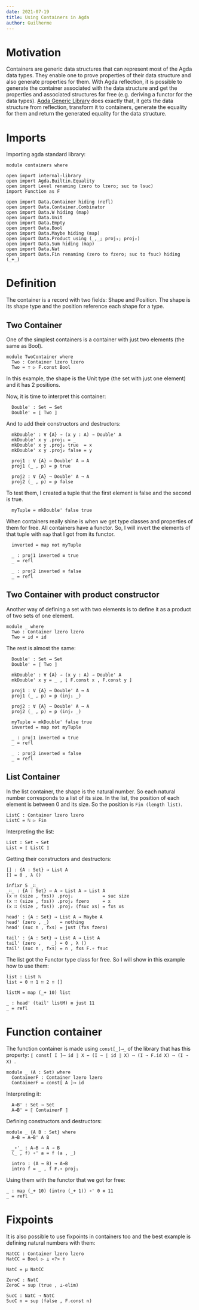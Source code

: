 ```yaml
---
date: 2021-07-19
title: Using Containers in Agda
author: Guilherme
---
```


# Motivation

Containers are generic data structures that can represent most of the Agda data types.
They enable one to prove properties of their data structure and also generate properties for them.
With Agda reflection, it is possible to generate the container associated with the data structure and get the properties and associated structures for free (e.g. deriving a functor for the data types).
[Agda Generic Library](https://github.com/effectfully/Generic) does exactly that, it gets the data structure from reflection, transform it to containers, generate the equality for them and return the generated equality for the data structure.

# Imports

Importing agda standard library:

```
module containers where

open import internal-library
open import Agda.Builtin.Equality
open import Level renaming (zero to lzero; suc to lsuc)
import Function as F

open import Data.Container hiding (refl)
open import Data.Container.Combinator
open import Data.W hiding (map)
open import Data.Unit
open import Data.Empty
open import Data.Bool
open import Data.Maybe hiding (map)
open import Data.Product using (_,_; proj₁; proj₂)
open import Data.Sum hiding (map)
open import Data.Nat
open import Data.Fin renaming (zero to fzero; suc to fsuc) hiding (_+_)
```

# Definition

The container is a record with two fields: Shape and Position.
The shape is its shape type and the position reference each shape for a type.

## Two Container

One of the simplest containers is a container with just two elements (the same as Bool).

```
module TwoContainer where
  Two : Container lzero lzero
  Two = ⊤ ▷ F.const Bool
```

In this example, the shape is the Unit type (the set with just one element) and it has 2 positions.

Now, it is time to interpret this container:

```
  Double' : Set → Set
  Double' = ⟦ Two ⟧
```

And to add their constructors and destructors:

```
  mkDouble' : ∀ {A} → (x y : A) → Double' A
  mkDouble' x y .proj₁ = _
  mkDouble' x y .proj₂ true  = x
  mkDouble' x y .proj₂ false = y

  proj1 : ∀ {A} → Double' A → A
  proj1 (_ , p) = p true

  proj2 : ∀ {A} → Double' A → A
  proj2 (_ , p) = p false
```

To test them, I created a tuple that the first element is false and the second is true.

```
  myTuple = mkDouble' false true
```

When containers really shine is when we get type classes and properties of them for free.
All containers have a functor. So, I will invert the elements of that tuple with `map` that I got from its functor.

```
  inverted = map not myTuple

  _ : proj1 inverted ≡ true
  _ = refl

  _ : proj2 inverted ≡ false
  _ = refl
```

## Two Container with product constructor

Another way of defining a set with two elements is to define it as a product of two sets of one element.

```
module _ where
  Two : Container lzero lzero
  Two = id × id
```

The rest is almost the same:

```
  Double' : Set → Set
  Double' = ⟦ Two ⟧

  mkDouble' : ∀ {A} → (x y : A) → Double' A
  mkDouble' x y = _ , [ F.const x , F.const y ]

  proj1 : ∀ {A} → Double' A → A
  proj1 (_ , p) = p (inj₁ _)

  proj2 : ∀ {A} → Double' A → A
  proj2 (_ , p) = p (inj₂ _)

  myTuple = mkDouble' false true
  inverted = map not myTuple

  _ : proj1 inverted ≡ true
  _ = refl

  _ : proj2 inverted ≡ false
  _ = refl
```

## List Container

In the list container, the shape is the natural number.
So each natural number corresponds to a list of its size.
In the list, the position of each element is between 0 and its size.
So the position is `Fin (length list)`.

```
ListC : Container lzero lzero
ListC = ℕ ▷ Fin
```

Interpreting the list:

```
List : Set → Set
List = ⟦ ListC ⟧
```

Getting their constructors and destructors:

```
[] : {A : Set} → List A
[] = 0 , λ ()

infixr 5 _∷_
_∷_ : {A : Set} → A → List A → List A
(x ∷ (size , fxs)) .proj₁           = suc size
(x ∷ (size , fxs)) .proj₂ fzero     = x
(x ∷ (size , fxs)) .proj₂ (fsuc xs) = fxs xs

head' : {A : Set} → List A → Maybe A
head' (zero , _)    = nothing
head' (suc n , fxs) = just (fxs fzero)

tail' : {A : Set} → List A → List A
tail' (zero ,    _) = 0 , λ ()
tail' (suc n , fxs) = n , fxs F.∘ fsuc
```

The list got the Functor type class for free. So I will show in this example how to use them:

```
list : List ℕ
list = 0 ∷ 1 ∷ 2 ∷ []

listM = map (_+ 10) list

_ : head' (tail' listM) ≡ just 11
_ = refl
```

# Function container

The function container is made using `const[_]⟶_` of the library that has this property:
`⟦ const[ I ]⟶ id ⟧ X ↔ (I → ⟦ id ⟧ X) ↔ (I → F.id X) ↔ (I → X) `.

```
module _ (A : Set) where
  ContainerF : Container lzero lzero
  ContainerF = const[ A ]⟶ id
```

Interpreting it:
```
  A→B' : Set → Set
  A→B' = ⟦ ContainerF ⟧
```

Defining constructors and destructors:
```
module _ {A B : Set} where
  A→B = A→B' A B

  _∘'_ : A→B → A → B
  (_ , f) ∘' a = f (a , _)

  intro : (A → B) → A→B
  intro f = _ , f F.∘ proj₁
```

Using them with the functor that we got for free:

```
_ : map (_+ 10) (intro (_+ 1)) ∘' 0 ≡ 11
_ = refl
```

# Fixpoints

It is also possible to use fixpoints in containers too and the best example is defining natural numbers with them:

```
NatCC : Container lzero lzero
NatCC = Bool ▷ ⊥ <?> ⊤

NatC = μ NatCC

ZeroC : NatC
ZeroC = sup (true , ⊥-elim)

SucC : NatC → NatC
SucC n = sup (false , F.const n)
```
